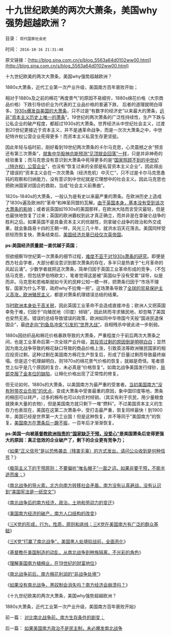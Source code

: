 # 十九世纪欧美的两次大萧条，美国why强势超越欧洲？

目录： `现代国家社会史` 

时间： `2016-10-16 21:31:48` 

原文链接：[http://blog.sina.com.cn/s/blog_5563a64d0102ww00.html](http://blog.sina.com.cn/s/blog_5563a64d0102ww00.html)

十九世纪欧美的两次大萧条，美国why强势超越欧洲？

1880s大萧条，近代工业第一次产业升级，美国南方百年衰败开始；

相对于1880s及之前的棉花“再度景气”的原因不易细穷，1880s绵花价格（大宗商品价格）下跌引导纺织业为代表的工业品价格的普遍下跌，
后者的道理就明白得多。[1930s爆发自美国的大萧条](http://darthvad.blog.163.com/blog/static/533994702016948053525/)，只不过是“有数字的经济史”以来最大的萧条，[远非“资本主义历史上唯一的萧条](../../../2015/10/31/美国几次大萧条的共同模式，金本位和凯恩斯主义的影响；.md)”。19世纪的两次萧条的广泛性持续性，生产下跌与公私企业的破产程度，都超过1930s的大萧条。世界经济从中世纪社会主义，过渡到20世纪更接近于资本主义，并不是通革命战争，而是一次次大萧条之中，中世纪特许权公营企业死得更多！而资本主义私营生存更坚挺。

因此年轻与临时前，刚好看到19世纪两次萧条的卡尔马克思，心灵震撼之余“预言还有第三次萧条”，[就象中华股神总能预测“见顶就会回落”一样](../../../2011/12/28/防左，防贼，防股神.md)，只是并非神奇的经验重复；而马克思没有意识到大萧条中死得更多的是“[国家照顾不到的中世纪（特许权）公营企业](../../../2012/10/19/革命是封建制度的新陈代谢，《黑客帝国》“升级”的启示.md)”，也没有“恢复过来的全部是私营资本主义企业”，因此得出了错误的“资本主义会在一次次萧条（经济危机）中灭亡”，只不过是卡尔马克思愚钝的观察和归纳能力，没有意识到中世纪就是它理想中的社会主义。因此马克思也把欧洲国家对国企的救助，当成“社会主义前奏曲”。

1820s-1840s的大萧条，一般认为是有史以来最严重的萧条。在欧洲历史上造成了1830s遍及欧洲的“革命”和神圣同盟的瓦解。[由于英国本身，基本没有受到该次大萧条的影响](../../../2012/1/15/19世纪英国的三个历史阶级，从解放再走向奴役之路.md)；或者说英国如1930s的美国那样，在欧洲大陆而言受灾最轻，但是也最快地恢复了过来；英国的欧洲霸权到此才真正确立，而并非是在拿破仑战争的胜利之后。如果英国不是具备资本主义的优越性，则拿破仑战争的政治和外交成果，就会象路易十四的王朝一样，风光三几十年，就洪水滔天花落去。美国同样受损轻而恢复快，萧条结束后，[美国经济总量已经仅次英帝国](../../../2011/3/17/美国（凯恩斯主义＋农民工）悠久传统.md)。

**ps:美国经济质量就一直优越于英国**；

但欲细察19世纪第一次萧条的细节过程，[难度不亚于对1930s萧条的研究](../../../2011/3/16/美国大萧条的五条成因.md)。即便是西方社会学者，大部分都没意识到那次萧条的存在，多半只是热衷于“七月革命的风起云涌”。少数学者就把这次萧条，简单归因于英国工业革命形成的竞争，（不包括马克思，但包括罗伯特欧文），笔者觉得这是被“英国似乎没有受累”误导，似是而非。马克思和恩格斯就如今天的民粹公知一模一样，把萧条归因于“市场不理智，国家为什么不管，政府why不拉俺一把”。这场萧条导致了[全球的贸易保护主义高涨，欧洲殖民主义](../../../2012/1/17/“资本积累”本质就是凯恩斯主义;欧洲殖民主义流程.md)，都是对萧条机理错误总结的结果。

当[时欧洲本身处于高关税](../../../2011/3/18/资源短缺“生产过剩”？（民粹＋权贵）两次世界大战.md)，因此英国工业革命不会造成直接冲击；欧洲人又把英国幸免于难，归因于“向殖民地（印度）倾销”，因此转而寻求殖民地，却忽略了美国也安然无恙。错误的总结导致错误的政策，欧洲如同中华帝国今天般“国进民退保国企”，最[终走向“钓鱼岛冲突”引发的“世界大战”](http://darthvad.blog.163.com/blog/static/533994702011917035162/)，自相残杀中彼此进一步削弱。

1880s因纺织品和棉花价格暴跌导致的大萧条，严重程度介于前后两次大萧条之间，也是工业革命后第一次全球产业升级，[其投资过剩的原因倒是明明白白](../../../2014/6/8/美国的战争，赤字，休克疗法和大萧条.md)；显然因为南北战争导致的棉花缺口导致的商品价格上涨，引致英法等欧洲殖民国家的相应投资过剩，这种过剩在美国南方棉花生产恢复后，形成了巨量过剩而导致最终崩塌。但是这个机理越明白，则1870s的绵花景气价格的恢复，就越是奇怪。笔者感觉上似乎是几个原因的复合，未必真是“价格恢复”。如南北战争美国发行绿钞，[局部克服了金本位的缺陷](../../../2015/10/31/美国财政和货币政策简史，金本位和凯恩斯主义.md)，让棉化价格出现了正常性的修复。

但无论如何，1880s的大萧条，以美国南方为最严重的受害者。[当初美国南方“没有附带农业负担”的优点](../../../2016/10/13/理解美国南方植棉业，在19世纪的财富地位.md)，变成大萧条中受害最重的原因，象中国印度等地，萧条的棉田可以转产，过多的棉布也可以向农村倾销，（其实有利于农民，用少量粮食就换来大量的衣物），但是美国南方就只剩下一堆“燃料”。不过美国资本主义的生存力也表现在，美国在这第二次萧条中，受打击最严重，恢复同样最快！到1900年，美国已经是世界第一大工业国！但是这种恢复，并不等同于“美国南方”的恢复。[美国南方在萧条后一蹶不振](../../../2016/7/29/美国南方经济的破产，人口结构的改变；.md)，一百年后才渐渐恢复。

**ps:美国一向被**[**基督教欧洲指责的“国家缺乏干预，没爱心”**](../../../2009/2/7/进化论：市场机制确保淘汰竞争性弱者.md)**是美国萧条后变得更强大的原因：真正低效的企业破产了，剩下的企业更有竞争力；**

《[如果“正义信号”是以恐怖袭击（残害无辜）的方式发出，请问公众收到是何种信号](../../../2016/7/25/恐怖袭击的“正义”和第零法则，无辜者鲜血向公众发出的信号；.md)？》

《[极简主义下的干预原则：不要偏听“唯名帽子”一面之词，如果非要干预，不能半途而废；](../../../2016/7/26/“干涉内政”很难奏效，也不可能是极简要点.md)》

《[南北战争的导火索，北方向南方转移社会矛盾，南方没有认真避战，没有认识到“美国宪法是一纸空文”](../../../2016/7/27/南北战争的原因，在于美国宪法，本质是一纸空文.md)》

《[南北战争后的南方经济，政治，土地和劳动力的变迁](../../../2016/7/28/南北战争后的南方经济，政治，土地和劳动力的变迁；.md)》

《[美国南方经济的破产，南方人口结构的改变](../../../2016/7/29/美国南方经济的破产，人口结构的改变；.md)》

《[三K党的形成，行为，性质，原则和底线；三K党在美国南方有广泛的群众基础](../../../2016/10/10/三K党的形成，行为，性质，原则和底线，及广泛的群众基础.md)》

《[三K党“打赢了南北战争”，美国黑人处境较战前，全面恶化](../../../2016/10/11/三K党“打赢了南北战争”，美国黑人处境较战前，全面恶化；.md)》

《[基督教在美国制造的动乱，从南北战争到种族隔离，不光彩的角色](../../../2016/10/12/美国南方一百年“种族隔离”是不得已的善意；.md)》

《[理解美国南方植棉业，在19世纪的财富地位](../../../2016/10/13/理解美国南方植棉业，在19世纪的财富地位.md)》

《[南北战争前后，南方棉花利润的“非战争处境”](../../../2016/10/14/如果美国南方政治不是民主制，未必爆发南北战争.md)》

《[如果没有南北战争，黑奴制会消失吗？南方经济会崩溃吗？](../../../2016/10/15/没有南北战争，黑奴制会消失吗？南方经济会崩溃吗？.md)》

《十九世纪欧美的两次大萧条，美国why强势超越欧洲？

1880s大萧条，近代工业第一次产业升级，美国南方百年衰败开始》

前一篇： [对比南北战争前，南方生存条件的剧变；](../../../2016/10/17/对比南北战争前，南方生存条件的剧变；.md)

后一篇： [如果美国南方政治不是民主制，未必爆发南北战争](../../../2016/10/14/如果美国南方政治不是民主制，未必爆发南北战争.md)

